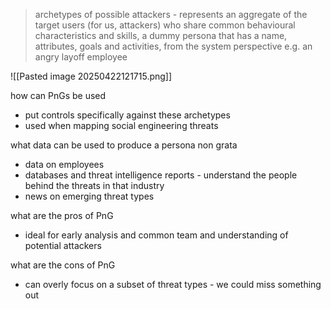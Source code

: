 >archetypes of possible attackers - represents an aggregate of the target users (for us, attackers) who share common behavioural characteristics and skills, a dummy persona that has a name, attributes, goals and activities, from the system perspective e.g. an angry layoff employee

![[Pasted image 20250422121715.png]]

how can PnGs be used 
- put controls specifically against these archetypes 
- used when mapping social engineering threats

what data can be used to produce a persona non grata
- data on employees
- databases and threat intelligence reports - understand the people behind the threats in that industry 
- news on emerging threat types

what are the pros of PnG
- ideal for early analysis and common team and understanding of potential attackers

what are the cons of PnG
- can overly focus on a subset of threat types - we could miss something out
